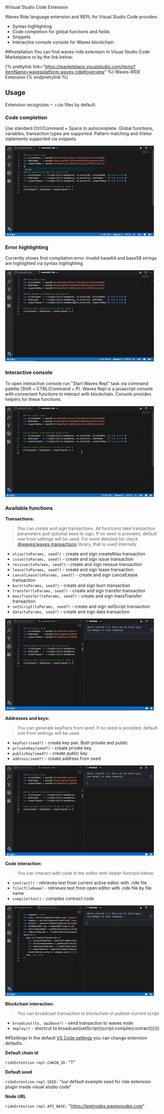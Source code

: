 #Visual Studio Code Extension

Waves Ride language extension and REPL for Visual Studio Code provides:
* Syntax highlighting
* Code completion for global functions and fields
* Snippets
* Interactive console console for Waves blockchain

##Installation
You can find waves-ride extension in Visual Studio Code Marketplace or by the link below:

{% prettylink link="https://marketplace.visualstudio.com/items?itemName=wavesplatform.waves-ride#overview" %} Waves-RIDE Extension {% endprettylink %}

## Usage
Extension recognizes `*.ride` files by default.

### Code completion
Use standard Ctrl/Command + Space to autocomplete. Global functions, variables, transaction types are supported. Pattern matching and if/else statements supported via snippets.

![Code Completion](../../_assets/vs-completion.gif)

### Error highlighting
Currently shows first compilation error. Invalid base64 and base58 strings are highlighted via syntax highlighting.

![Error highlighting](../../_assets/vs-error.gif)

### Interactive console
To open interactive console run "Start Waves Repl" task via command palette (Shift + CTRL/Command + P). Waves Repl is a javascript console with convenient functions to interact with blockchain. Console provides helpers for these functions.

![Interactive console](../../_assets/vs-repl.gif)

### Available functions

**Transactions:**
> You can create and sign transactions. All functions take transaction parameters and optional seed to sign. If no seed is provided, default one from settings will be used. For more detailed list check [@waves/waves-transactions](https://www.npmjs.com/package/@waves/waves-transactions) library, that is used internally

* `alias(txParams, seed?)` - create and sign createAlias transaction
* `issue(txParams, seed?)` - create and sign issue transaction
* `reissue(txParams, seed?)` - create and sign reissue transaction
* `lease(txParams, seed?)` - create and sign lease transaction
* `cancelLease(txParams, seed?)` - create and sign cancelLease transaction
* `burn(txParams, seed?)` - create and sign burn transaction
* `transfer(txParams, seed?)` - create and sign transfer transaction
* `massTransfer(txParams, seed?)` - create and sign massTransfer transaction
* `setScript(txParams, seed?)` - create and sign setScript transaction
* `data(txParams, seed?)` - create and sign data transaction

![Transactions example](../../_assets/vs-dataTx.gif)


**Addresses and keys:**
> You can generate keyPairs from seed. If no seed is provided, default one from settings will be used.

* `keyPair(seed?)` - create key pair. Both private and public
* `privateKey(seed?)` - create private key
* `publicKey(seed?)` - create public key
* `address(seed?)` - create address from seed

![Addresses and keys](../../_assets/vs-addresses-keys.gif)

**Code interaction:**
> You can interact with code in the editor with helper function below.

* `contract()` - retrieves text from current active editor with .ride file
* `file(fileName)` - retrieves text from open editor with .ride file by file name
* `compile(text)` - compiles contract code

![Code interaction](../../_assets/vs-code-interaction.gif)

**Blockchain interaction:**
> You can broadcast transaction to blockchain or publish current script

* `broadcast(tx, apiBase?)` - send transaction to waves node
* `deploy()` - shortcut to broadcast(setScript({script:compile(contract())}))


##Settings
In the default [VS Code settings](https://code.visualstudio.com/docs/getstarted/settings) you can change extension defaults.

**Default chain id**

`rideExtention.repl.CHAIN_ID:` "T"

**Default seed**

`rideExtention.repl.SEED:` "our default example seed for ride extension plugin inside visual studio code"

**Node URL**

`rideExtention.repl.API_BASE:` "https://testnodes.wavesnodes.com"

